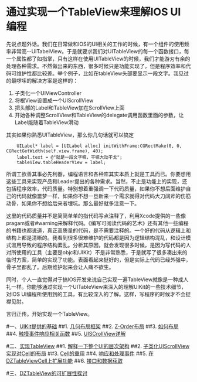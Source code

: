 通过实现一个TableView来理解IOS UI编程
====


先说点题外话。我们在日常做和IOS的UI相关的工作的时候，有一个组件的使用频率非常高--UITabelView。于是就要求我们对UITableView的每一个函数接口，每一个属性都了如指掌，只有这样在使用UITableView的时候，我们才能游刃有余的处理各种需求。不然做出来的东西，很多时候只是功能实现了，但是程序效率和代码可维护性都比较差。举个例子，比如在tableView头部要显示一段文字。我见过的最啰嗦的解决方案是这样的：

1. 子类化一个UIViewController
2. 将根View设置成一个UIScrollView
3. 把头部的Label和TableView加在ScrollView上面
4. 开始各种调整ScrollView和TableView的delegate调用函数里面的参数，让Label能随着TableView滑动

其实如果你熟悉UITableView，那么你几句话就可以搞定

```
    UILabel* label = [UILabel alloc] initWithFrame:CGRectMake(0, 0, CGRectGetWidth(self.view.frame), 40);
    label.text = @"就是一段文字嘛，干嘛大动干戈";
    tableVIew.tableHeaderView = label;
```

所谓工欲善其事必先利器，编程语言和各种库其实本质上就是工具而已。你要想用这些工具来实现产品和Leader提出的各种需求。当然，不止是功能上的实现，还包括程序效率，代码质量。特别想着重强调一下代码质量，如果你不想后面维护自己的代码就像噩梦一样，如果你不想一旦新来一个需求就得对代码大刀阔斧的伤筋动骨，如果你不想给后来者埋坑。那么最好就多注意一下。

这里的代码质量并不是简简单单的指代码写点注释了，利用Xcode提供的一些像pragam或者#warning来解释代码。《编写可阅读代码的艺术》还有其他一些编程的书籍也都说道，真正高质量的代码，是不需要注释的。一个好的代码从逻辑上和结构上都是清晰的。我看到很多很难维护的代码都是因为逻辑结构混乱，和设计模式滥用导致的程序结构紊乱。分析其原因，就会发现很多时候，是因为写代码的人对所使用的工具（主要是objc和UIKit）不是非常熟悉，于是就写了很多凑出来的临时方案，简单的实现了功能。表面看起来挺好的，但是实际上代码已经外强中，骨子里都乱了。后期维护起来会让人痛不欲生。

同时，个人一直觉得对于搞IOS开发来说自己实现一遍TableView就像是一种成人礼一样。你能够通过实现一个UITableView来深入的理解UIKit的一些技术细节，对IOS UI编程所使用到的工具，有比较深入的了解。这样，写程序的时候才不会捉襟见肘。

言归正传。开始实现一个TableView。


#一、[UIKit提供的基础](articles/Chapter0/summary.md)
##1. [几何布局框架](articles/Chapter0/gemotry.md)
##2. [Z-Order布局](articles/Chapter0/summary.md)
##3. [如何布局](articles/Chapter0/howlayout.md)
##4. [触摸事件响应相关函数](articles/Chapter0/touch.md)
##5. [UISCrollView详解](articles/Chapter0/scrollview.md)

#二、[实现TableView](articles/Chapter1/summary.md)
##1. [解释一下整个UI的层次架构](articles/Chapter1/gemotry.md)
##2. [子类化UIScrollView实现对Cell的布局](articles/Chapter1/subclassScrollView.md)
##3. [Cell的重用](articles/Chapter1/shareCell.md)
##4. [响应和处理事件](articles/Chapter1/event.md)
##5. [在DZTableViewCell上扩展功能](articles/Chapter1/cell.md)
##6. [接口和数据获取](articles/Chapter1/interface.md)

#三、[DZTableView的可扩展性探讨](articles/Chapter2/summary.md)



 




